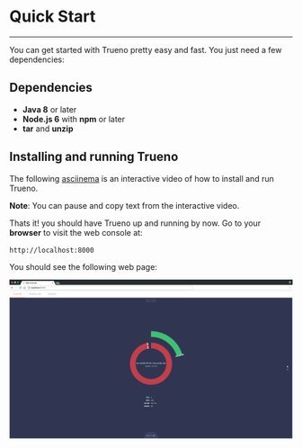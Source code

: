 # Quick Start

---

You can get started with Trueno pretty easy and fast. You just need a few dependencies:

## Dependencies

* **Java 8** or later
* **Node.js 6** with **npm** or later
* **tar** and **unzip**

## Installing and running Trueno

The following [asciinema](https://asciinema.org/a/3wkksthmquso83awaeucg4v1b) is an interactive video of how to install and run Trueno.
 
**Note**: You can pause and copy text from the interactive video.

<script type="text/javascript" src="https://asciinema.org/a/3wkksthmquso83awaeucg4v1b.js" id="asciicast-3wkksthmquso83awaeucg4v1b" async></script>

Thats it! you should have Trueno up and running by now. Go to your **browser** to visit the web console at:

```
http://localhost:8000
```

You should see the following web page:

![](../../assets/images/webconsole-cluster.png)

